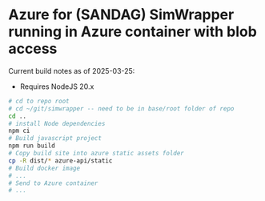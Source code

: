 # Azure for (SANDAG) SimWrapper running in Azure container with blob access

Current build notes as of 2025-03-25:

- Requires NodeJS 20.x

```bash
# cd to repo root
# cd ~/git/simwrapper -- need to be in base/root folder of repo
cd ..
# install Node dependencies
npm ci
# Build javascript project
npm run build
# Copy build site into azure static assets folder
cp -R dist/* azure-api/static
# Build docker image
# ...
# Send to Azure container
# ...
```
